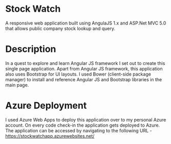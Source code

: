 # Stock Watch
A responsive web application built using AngulaJS 1.x and ASP.Net MVC 5.0 that allows public company stock lookup and query.

# Description
In a quest to explore and learn Angular JS framework I set out to create this single page application. Apart from Angular JS framework, this application also uses Bootstrap for UI layouts. I used Bower (client-side package manager) to install and reference Angular JS and Bootstrap libraries in the main page. 

# Azure Deployment
I used Azure Web Apps to deploy this application over to my personal Azure account. On every code check-in the application gets deployed to Azure. The application can be accessed by navigating to the following URL - https://stockwatchapp.azurewebsites.net/  